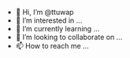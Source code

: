 - 👋 Hi, I’m @ttuwap
- 👀 I’m interested in ...
- 🌱 I’m currently learning ...
- 💞️ I’m looking to collaborate on ...
- 📫 How to reach me ...

<!---
ttuwap/ttuwap is a ✨ special ✨ repository because its `README.md` (this file) appears on your GitHub profile.
You can click the Preview link to take a look at your changes.
--->

